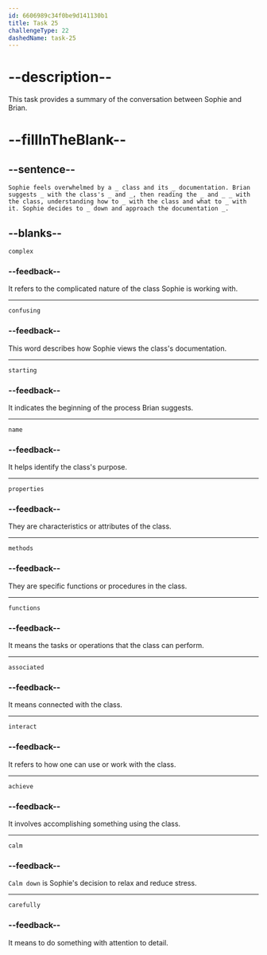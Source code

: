 ```yaml
---
id: 6606989c34f0be9d141130b1
title: Task 25
challengeType: 22
dashedName: task-25
---
```


<!--
AUDIO REFERENCE:
Entire dialogue
-->

# --description--

This task provides a summary of the conversation between Sophie and Brian. 

# --fillInTheBlank--

## --sentence--

`Sophie feels overwhelmed by a _ class and its _ documentation. Brian suggests _ with the class's _ and _, then reading the _ and _ _ with the class, understanding how to _ with the class and what to _ with it. Sophie decides to _ down and approach the documentation _.`

## --blanks--

`complex`

### --feedback--

It refers to the complicated nature of the class Sophie is working with.

---

`confusing`

### --feedback--

This word describes how Sophie views the class's documentation.

---

`starting`

### --feedback--

It indicates the beginning of the process Brian suggests.

---

`name`

### --feedback--

It helps identify the class's purpose.

---

`properties`

### --feedback--

They are characteristics or attributes of the class.

---

`methods`

### --feedback--

They are specific functions or procedures in the class.

---

`functions`

### --feedback--

It means the tasks or operations that the class can perform.

---

`associated`

### --feedback--

It means connected with the class.

---

`interact`

### --feedback--

It refers to how one can use or work with the class.

---

`achieve`

### --feedback--

It involves accomplishing something using the class.

---

`calm`

### --feedback--

`Calm down` is Sophie's decision to relax and reduce stress.

---

`carefully`

### --feedback--

It means to do something with attention to detail.
